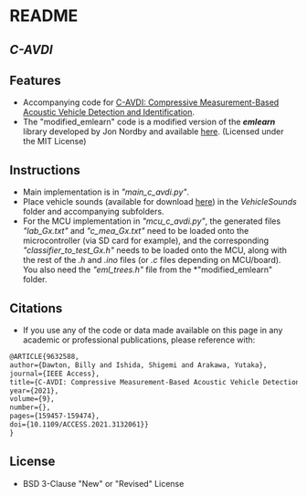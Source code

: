 # README
## _C-AVDI_

## Features
- Accompanying code for [C-AVDI: Compressive Measurement-Based Acoustic Vehicle Detection and Identification](https://www.researchgate.net/publication/356707239_C-AVDI_Compressive_Measurement-Based_Acoustic_Vehicle_Detection_and_Identification).
- The "modified_emlearn" code is a modified version of the ***emlearn*** library developed by Jon Nordby and available [here](https://github.com/emlearn/emlearn). (Licensed under the MIT License)

## Instructions
- Main implementation is in *"main_c_avdi.py"*.
- Place vehicle sounds (available for download [here](https://drive.google.com/drive/folders/1Ftmo3ABhBRx9agiW_8wErp9hzLtFZnF6?usp=sharing)) in the *VehicleSounds* folder and accompanying subfolders.
- For the MCU implementation in *"mcu_c_avdi.py"*, the generated files *"lab_Gx.txt"* and *"c_mea_Gx.txt"* need to be loaded onto the microcontroller (via SD card for example), and the corresponding *"classifier_to_test_Gx.h"* needs to be loaded onto the MCU, along with the rest of the *.h* and *.ino* files (or *.c* files depending on MCU/board). You also need the *"eml_trees.h"* file from the *"modified_emlearn" folder.

## Citations
- If you use any of the code or data made available on this page in any academic or professional publications, please reference with:

```tex
@ARTICLE{9632588,  
author={Dawton, Billy and Ishida, Shigemi and Arakawa, Yutaka},  
journal={IEEE Access},   
title={C-AVDI: Compressive Measurement-Based Acoustic Vehicle Detection and Identification},   
year={2021},  
volume={9},  
number={},  
pages={159457-159474},  
doi={10.1109/ACCESS.2021.3132061}}
}
```

## License
- BSD 3-Clause "New" or "Revised" License
